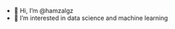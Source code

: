 - 👋 Hi, I’m @hamzalgz
- 👀 I’m interested in data science and machine learning 
<!---
hamzalgz/hamzalgz is a ✨ special ✨ repository because its `README.md` (this file) appears on your GitHub profile.
You can click the Preview link to take a look at your changes.
--->
